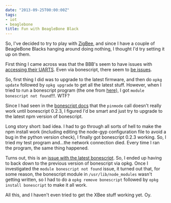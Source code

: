 ```yaml
---
date: "2013-09-25T00:00:00Z"
tags:
- iot
- beaglebone
title: Fun with BeagleBone Black
---
```


So, I\'ve decided to try to play with
[ZigBee](http://en.wikipedia.org/wiki/ZigBee), and since I have a couple
of BeagleBone Blacks hanging around doing nothing, I thought I\'d try
setting it up on them.

First thing I came across was that the BBB\'s seem to have issues with
[accessing their
UARTS](https://groups.google.com/forum/#!topic/beagleboard/4e2T6XH-fNM).
Even via bonescript, there seem to [be
issues](http://stackoverflow.com/questions/17497060/node-js-script-not-setting-beaglebone-black-mux).

So, first thing I did was to upgrade to the latest firmware, and then do
`opkg update` followed by `opkg upgrade` to get all the latest stuff.
However, when I tried to run a bonescript program (the one from
[here](http://stackoverflow.com/questions/17497060/node-js-script-not-setting-beaglebone-black-mux)),
I got `module bonescript not found`!!!. WTF?

Since I had seen in the [bonescript
docs](http://beagleboard.org/Support/BoneScript/pinMode/) that the
`pinmode` call doesn\'t really work until bonescript 0.2.3, I figured
I\'d be smart and just try to upgrade to the latest npm version of
bonescript.

Long story short: bad idea. I had to go through all sorts of hell to
make the npm install work (including editing the node-gyp configuration
file to avoid a bug in the python version check), I finally got
bonescript 0.2.3 working. So, I tried my test program and\...the network
connection died. Every time I ran the program, the same thing happened.

Turns out, this is an [issue with the latest
bonescript](https://github.com/jadonk/bonescript/issues/51). So, I ended
up having to back down to the previous version of bonescript via opkg.
Once I investigated the `module bonescript not found` issue, it turned
out that, for some reason, the bonescript module in
`/usr/lib/node_modules` wasn\'t getting written, so I had to do a
`opkg remove bonescript` followed by `opkg install bonescript` to make
it all work.

All this, and I haven\'t even tried to get the XBee stuff working yet.
Oy.
